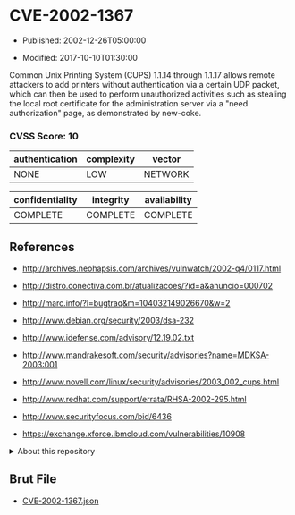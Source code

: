 # CVE-2002-1367

- Published: 2002-12-26T05:00:00

- Modified: 2017-10-10T01:30:00

Common Unix Printing System (CUPS) 1.1.14 through 1.1.17 allows remote attackers to add printers without authentication via a certain UDP packet, which can then be used to perform unauthorized activities such as stealing the local root certificate for the administration server via a "need authorization" page, as demonstrated by new-coke.

### CVSS Score: **10**

| authentication | complexity | vector |
| --- | --- | --- |
| NONE | LOW | NETWORK |

| confidentiality | integrity | availability |
| --- | --- | --- |
| COMPLETE | COMPLETE | COMPLETE |

## References

* http://archives.neohapsis.com/archives/vulnwatch/2002-q4/0117.html

* http://distro.conectiva.com.br/atualizacoes/?id=a&anuncio=000702

* http://marc.info/?l=bugtraq&m=104032149026670&w=2

* http://www.debian.org/security/2003/dsa-232

* http://www.idefense.com/advisory/12.19.02.txt

* http://www.mandrakesoft.com/security/advisories?name=MDKSA-2003:001

* http://www.novell.com/linux/security/advisories/2003_002_cups.html

* http://www.redhat.com/support/errata/RHSA-2002-295.html

* http://www.securityfocus.com/bid/6436

* https://exchange.xforce.ibmcloud.com/vulnerabilities/10908

<details>
<summary>About this repository</summary> 

  This repository is part of the project [Live Hack CVE](https://github.com/Live-Hack-CVE). Main website can be found [www.live-hack.org](https://www.live-hack.org) 
  
  Made by [Sn0wAlice](https://github.com/Sn0wAlice) for the people that care about security and need to have a feed of the latest CVEs. Hope you enjoy it, don't forget to star the repo and follow me on [Twitter](https://twitter.com/Sn0wAlice) and [Github](https://github.com/Sn0wAlice). And that is my [personnal website](https://www.alice-snow.me/)

  - [Home Page](https://github.com/Live-Hack-CVE)
  - [Framework](https://github.com/Live-Hack-CVE/cve-framework)
  - [CVE database](https://github.com/Live-Hack-CVE/full_database)
  - [Changelog](https://github.com/Live-Hack-CVE/Changelog)
</details>

## Brut File

* [CVE-2002-1367.json](https://raw.githubusercontent.com/Live-Hack-CVE/full_database/main/cves/2002/CVE-2002-1367.json)

